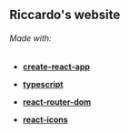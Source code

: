 ## Riccardo's website

###### Made with:

- [**create-react-app**](https://create-react-app.dev)

- [**typescript**](https://www.typescriptlang.org)
- [**react-router-dom**](https://reactrouter.com/web/guides/quick-start)

- [**react-icons**](https://react-icons.github.io/react-icons)

